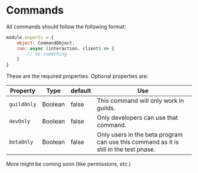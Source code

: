 # Commands
All commands should follow the following format:

```js
module.exports = {
    object: CommandObject,
    run: async (interaction, client) => {
        // do something
    }
}
```
These are the required properties. Optional properties are:

| Property | Type | default | Use |
|----------|------|---------|-----|
| `guildOnly` | Boolean | false | This command will only work in guilds. |
| `devOnly` | Boolean | false | Only developers can use that command. |
| `betaOnly` | Boolean | false | Only users in the beta program can use this command as it is still in the test phase. |

More might be coming soon (like permissions, etc.)